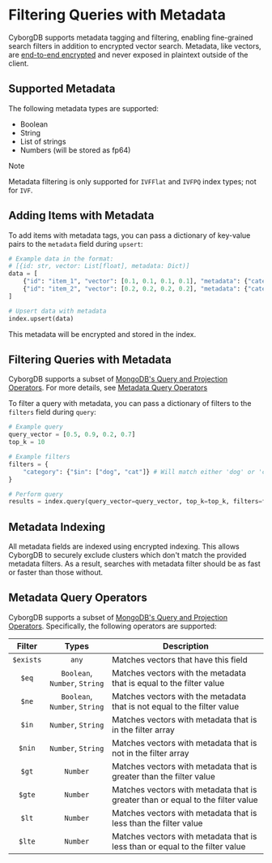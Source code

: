 # Filtering Queries with Metadata

CyborgDB supports metadata tagging and filtering, enabling fine-grained search filters in addition to encrypted vector search. Metadata, like vectors, are [end-to-end encrypted](../5.security-details/5.1.security-overview.md) and never exposed in plaintext outside of the client.

## Supported Metadata

The following metadata types are supported:

- Boolean
- String
- List of strings
- Numbers (will be stored as fp64)

> [!NOTE]
> Metadata filtering is only supported for `IVFFlat` and `IVFPQ` index types; not for `IVF`.

## Adding Items with Metadata

To add items with metadata tags, you can pass a dictionary of key-value pairs to the `metadata` field during `upsert`:

```python
# Example data in the format:
# [{id: str, vector: List[float], metadata: Dict)]
data = [
    {"id": "item_1", "vector": [0.1, 0.1, 0.1, 0.1], "metadata": {"category": "dog"}},
    {"id": "item_2", "vector": [0.2, 0.2, 0.2, 0.2], "metadata": {"category": "cat"}}
]

# Upsert data with metadata
index.upsert(data)
```

This metadata will be encrypted and stored in the index.

## Filtering Queries with Metadata

CyborgDB supports a subset of [MongoDB's Query and Projection Operators](https://www.mongodb.com/docs/manual/reference/operator/query/). For more details, see [Metadata Query Operators](#metadata-query-operators)

To filter a query with metadata, you can pass a dictionary of filters to the `filters` field during `query`:

```python
# Example query
query_vector = [0.5, 0.9, 0.2, 0.7]
top_k = 10

# Example filters
filters = {
    "category": {"$in": ["dog", "cat"]} # Will match either 'dog' or 'cat'
}

# Perform query
results = index.query(query_vector=query_vector, top_k=top_k, filters=filters)
```

## Metadata Indexing

All metadata fields are indexed using encrypted indexing. This allows CyborgDB to securely exclude clusters which don't match the provided metadata filters. As a result, searches with metadata filter should be as fast or faster than those without.

## Metadata Query Operators

CyborgDB supports a subset of [MongoDB's Query and Projection Operators](https://www.mongodb.com/docs/manual/reference/operator/query/). Specifically, the following operators are supported:

|  Filter   |             Types             | Description                                                                     |
| :-------: | :---------------------------: | ------------------------------------------------------------------------------- |
| `$exists` |             `any`             | Matches vectors that have this field                                            |
|   `$eq`   | `Boolean`, `Number`, `String` | Matches vectors with the metadata that is equal to the filter value             |
|   `$ne`   | `Boolean`, `Number`, `String` | Matches vectors with the metadata that is not equal to the filter value         |
|   `$in`   |      `Number`, `String`       | Matches vectors with metadata that is in the filter array                       |
|  `$nin`   |      `Number`, `String`       | Matches vectors with metadata that is not in the filter array                   |
|   `$gt`   |           `Number`            | Matches vectors with metadata that is greater than the filter value             |
|  `$gte`   |           `Number`            | Matches vectors with metadata that is greater than or equal to the filter value |
|   `$lt`   |           `Number`            | Matches vectors with metadata that is less than the filter value                |
|  `$lte`   |           `Number`            | Matches vectors with metadata that is less than or equal to the filter value    |